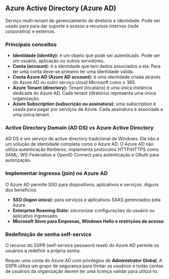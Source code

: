## Azure Active Directory (Azure AD)

Serviço multi-tenant de gerenciamento de diretório e identidade. Pode ser usado para para dar suporte a acesso a recursos internos (rede corporativa) e externos.

### Principais conceitos

- **Identidade (identity):** é um objeto que pode ser autenticado. Pode ser um usuário, aplicação ou outros servidores.
- **Conta (account):** é a identidade que tem dados associados a ela. Para ter uma conta deve-se primeiro ter uma identidade válida.
- **Conta Azure AD (Azure AD account):** é uma identidade criada através do Azure AD ou outro serviço cloud Microsoft como o 365.
- **Azure Tenant (directory):** Tenant (locatário) é uma única instância dedicada do Azure AD. Cada tenant (diretório) representa uma única organização.
- **Azure Subscription (subscrição ou assinatura):** uma subscription é usada para pagar por serviços da Azure. Cada assinatura é associada a uma única tenant.

### Active Directory Domain (AD DS) vs Azure Active Directory

AD DS é um serviço de active directory tradicional de Windows. Ele não é um solução de identidade completa como o Azure AD. O Azure AD não utiliza autenticação Kerberos, implementa protocolos HTTP/HTTPS como SAML, WS-Federation e OpenID Connect para autenticação e OAuth para autorização.


### Implementar ingresso (join) no Azure AD

O Azure AD permite SSO para dispositivos, aplicativos e serviços. Alguns dos benefícios:

- **SSO (logon único):** para serviços e aplicativos SAAS gerenciados pela Azure.
- **Enterprise Roaming State:** sincronizar configurações do usuário ou aplicativo ingressado.
- **Microsoft Store para Empresas, Windows Hello e restrições de acesso**


### Redefinição de senha self-service 

O recurso do SSPR (self-service password reset) do Azure AD permite os usuários a redefinir a própria senha. 

Requer uma conta do Azure AD com privilégios de **Administrator Global**, A SSPR utiliza um grupo de segurança para limitar os usuários e todas contas de usuários da organização devem ter uma licença validar para utiliza-lo.